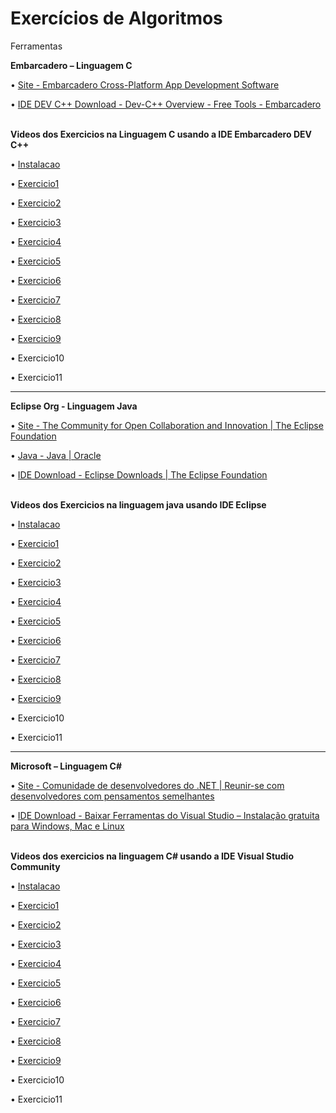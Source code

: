 # Exercícios de Algoritmos

Ferramentas

<b>Embarcadero – Linguagem C</b>

 • [Site - Embarcadero Cross-Platform App Development Software](https://www.embarcadero.com/br/)

 • [IDE DEV C++ Download - Dev-C++ Overview - Free Tools - Embarcadero](https://www.embarcadero.com/br/free-tools/dev-cpp)
 
 <br/>
 <b>Videos dos Exercicios na Linguagem C usando a IDE Embarcadero DEV C++</b>

• [Instalacao](https://youtu.be/jXP3PAE35oQ)

• [Exercicio1](https://youtu.be/hoW8wr8aR0A) 

• [Exercicio2](https://youtu.be/G7sDqbONYmM)

• [Exercicio3](https://youtu.be/MWuvRav6aP0)

• [Exercicio4](https://youtu.be/zS3YEDsCvsY)

• [Exercicio5](https://youtu.be/xYKoPTmv1Yk)

• [Exercicio6](https://youtu.be/lbZrUbMaMsM)

• [Exercicio7](https://youtu.be/eWXmmOiDwHc)

• [Exercicio8](https://vimeo.com/971544211)

• [Exercicio9](https://vimeo.com/978603139)

• Exercicio10

• Exercicio11
<hr/>

<b>Eclipse Org - Linguagem Java</b>

 • [Site - The Community for Open Collaboration and Innovation | The Eclipse Foundation](https://www.eclipse.org/)

 • [Java - Java | Oracle](https://www.java.com/pt-BR/)

 • [IDE Download - Eclipse Downloads | The Eclipse Foundation](https://www.eclipse.org/downloads/) 
 
 <br/>
 <b>Videos dos Exercicios na linguagem java usando IDE Eclipse</b>

• [Instalacao](https://youtu.be/X5QbnoKyhtw)

• [Exercicio1](https://youtu.be/UQiX7bPJBQU)

• [Exercicio2](https://youtu.be/Y8JQIWJ49c0)

• [Exercicio3](https://youtu.be/LFg55iXs3-w)

• [Exercicio4](https://youtu.be/7K-E5jZRlb0)

• [Exercicio5](https://youtu.be/uP1vHVLJnYg)

• [Exercicio6](https://youtu.be/R9ZZvXTZ1Mc)

• [Exercicio7](https://youtu.be/Kmls-ayCTWI)

• [Exercicio8](https://vimeo.com/971697724)

• [Exercicio9](https://vimeo.com/978604031)

• Exercicio10

• Exercicio11

<hr/>
           
<b>Microsoft – Linguagem C#</b>

 • [Site - Comunidade de desenvolvedores do .NET | Reunir-se com desenvolvedores com pensamentos semelhantes](https://dotnet.microsoft.com/pt-br/platform/community)

 • [IDE Download - Baixar Ferramentas do Visual Studio – Instalação gratuita para Windows, Mac e Linux](https://visualstudio.microsoft.com/pt-br/downloads/)
 
<br/>
<b>Videos dos exercicios na linguagem C# usando a IDE Visual Studio Community</b>

• [Instalacao](https://youtu.be/icm4SDDrni8)

• [Exercicio1](https://youtu.be/WGchvaRRkQI)

• [Exercicio2](https://youtu.be/hhg-yfjnfO4)

• [Exercicio3](https://youtu.be/im2z5x8-y0s)

• [Exercicio4](https://youtu.be/qNDDYV9dWuk)

• [Exercicio5](https://youtu.be/39j-Ga6jUow)

• [Exercicio6](https://youtu.be/aclshOcFYbI)

• [Exercicio7](https://youtu.be/PTYyuPkzMWM)

• [Exercicio8](https://vimeo.com/972136062)

• [Exercicio9](https://vimeo.com/978605627)

• Exercicio10

• Exercicio11





